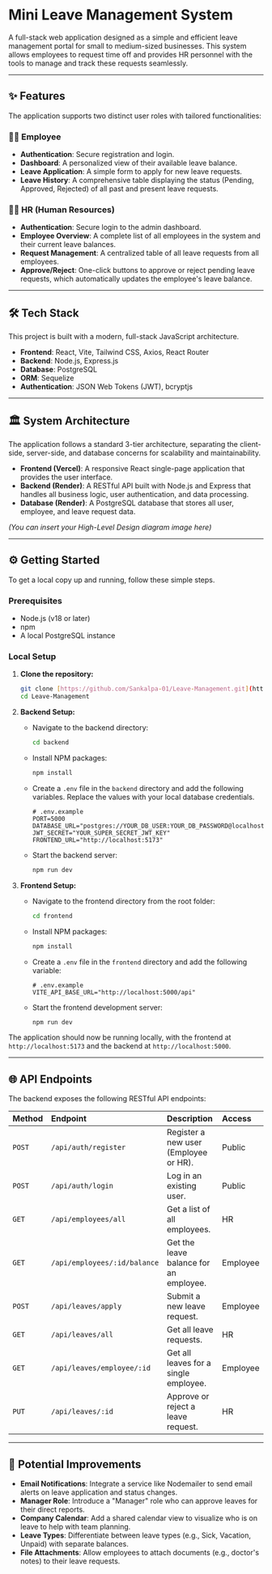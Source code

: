 # Mini Leave Management System

A full-stack web application designed as a simple and efficient leave management portal for small to medium-sized businesses. This system allows employees to request time off and provides HR personnel with the tools to manage and track these requests seamlessly.

---

## ✨ Features

The application supports two distinct user roles with tailored functionalities:

### 🧑‍💼 Employee
* **Authentication**: Secure registration and login.
* **Dashboard**: A personalized view of their available leave balance.
* **Leave Application**: A simple form to apply for new leave requests.
* **Leave History**: A comprehensive table displaying the status (Pending, Approved, Rejected) of all past and present leave requests.

### 👩‍💻 HR (Human Resources)
* **Authentication**: Secure login to the admin dashboard.
* **Employee Overview**: A complete list of all employees in the system and their current leave balances.
* **Request Management**: A centralized table of all leave requests from all employees.
* **Approve/Reject**: One-click buttons to approve or reject pending leave requests, which automatically updates the employee's leave balance.

---

## 🛠️ Tech Stack

This project is built with a modern, full-stack JavaScript architecture.

* **Frontend**: React, Vite, Tailwind CSS, Axios, React Router
* **Backend**: Node.js, Express.js
* **Database**: PostgreSQL
* **ORM**: Sequelize
* **Authentication**: JSON Web Tokens (JWT), bcryptjs

---

## 🏛️ System Architecture

The application follows a standard 3-tier architecture, separating the client-side, server-side, and database concerns for scalability and maintainability.

* **Frontend (Vercel)**: A responsive React single-page application that provides the user interface.
* **Backend (Render)**: A RESTful API built with Node.js and Express that handles all business logic, user authentication, and data processing.
* **Database (Render)**: A PostgreSQL database that stores all user, employee, and leave request data.

*(You can insert your High-Level Design diagram image here)*

---

## ⚙️ Getting Started

To get a local copy up and running, follow these simple steps.

### Prerequisites

* Node.js (v18 or later)
* npm
* A local PostgreSQL instance

### Local Setup

1.  **Clone the repository:**
    ```sh
    git clone [https://github.com/Sankalpa-01/Leave-Management.git](https://github.com/Sankalpa-01/Leave-Management.git)
    cd Leave-Management
    ```

2.  **Backend Setup:**
    * Navigate to the backend directory:
        ```sh
        cd backend
        ```
    * Install NPM packages:
        ```sh
        npm install
        ```
    * Create a `.env` file in the `backend` directory and add the following variables. Replace the values with your local database credentials.
        ```env
        # .env.example
        PORT=5000
        DATABASE_URL="postgres://YOUR_DB_USER:YOUR_DB_PASSWORD@localhost:5432/YOUR_DB_NAME"
        JWT_SECRET="YOUR_SUPER_SECRET_JWT_KEY"
        FRONTEND_URL="http://localhost:5173"
        ```
    * Start the backend server:
        ```sh
        npm run dev
        ```

3.  **Frontend Setup:**
    * Navigate to the frontend directory from the root folder:
        ```sh
        cd frontend
        ```
    * Install NPM packages:
        ```sh
        npm install
        ```
    * Create a `.env` file in the `frontend` directory and add the following variable:
        ```env
        # .env.example
        VITE_API_BASE_URL="http://localhost:5000/api"
        ```
    * Start the frontend development server:
        ```sh
        npm run dev
        ```

The application should now be running locally, with the frontend at `http://localhost:5173` and the backend at `http://localhost:5000`.

---

## 🌐 API Endpoints

The backend exposes the following RESTful API endpoints:

| Method | Endpoint                    | Description                           | Access    |
| :----- | :-------------------------- | :------------------------------------ | :-------- |
| `POST` | `/api/auth/register`        | Register a new user (Employee or HR). | Public    |
| `POST` | `/api/auth/login`           | Log in an existing user.              | Public    |
| `GET`  | `/api/employees/all`        | Get a list of all employees.          | HR        |
| `GET`  | `/api/employees/:id/balance`| Get the leave balance for an employee.| Employee  |
| `POST` | `/api/leaves/apply`         | Submit a new leave request.           | Employee  |
| `GET`  | `/api/leaves/all`           | Get all leave requests.               | HR        |
| `GET`  | `/api/leaves/employee/:id`  | Get all leaves for a single employee. | Employee  |
| `PUT`  | `/api/leaves/:id`           | Approve or reject a leave request.    | HR        |

---

## 🔮 Potential Improvements

* **Email Notifications**: Integrate a service like Nodemailer to send email alerts on leave application and status changes.
* **Manager Role**: Introduce a "Manager" role who can approve leaves for their direct reports.
* **Company Calendar**: Add a shared calendar view to visualize who is on leave to help with team planning.
* **Leave Types**: Differentiate between leave types (e.g., Sick, Vacation, Unpaid) with separate balances.
* **File Attachments**: Allow employees to attach documents (e.g., doctor's notes) to their leave requests.
